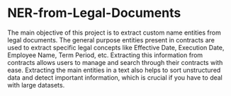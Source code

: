 # NER-from-Legal-Documents

The main objective of this project is to extract custom name entities from legal documents.
The general purpose entities present in contracts are used to extract specific legal concepts like Effective Date, Execution Date, Employee Name, Term Period, etc. Extracting this information from contracts allows users to manage and search through their contracts with ease.
Extracting the main entities in a text also helps to sort unstructured data and detect important information, which is crucial if you have to deal with large datasets.
